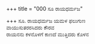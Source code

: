 +++
title = "000 ಸೂ ರಾಯಧರ್ಮಜ"

+++
ಸೂ. ರಾಯಧರ್ಮಜ ಯಮಳ ಫಲುಗುಣ  
ವಾಯುಸುತರರಸಿದರು ಕೌರವ  
ರಾಯನನು ಕಳನೊಳಗೆ ಕಾಣದೆ ಮುತ್ತಿದರು ಕೊಳನ